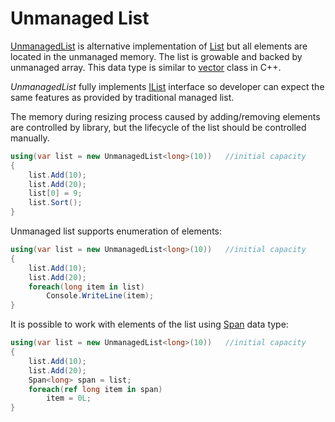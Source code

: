 Unmanaged List
====

[UnmanagedList](../../api/DotNext.Collections.Generic.UnmanagedList-1.yml) is alternative implementation of [List](https://docs.microsoft.com/en-us/dotnet/api/system.collections.generic.list-1) but all elements are located in the unmanaged memory. The list is growable and backed by unmanaged array. This data type is similar to [vector](http://www.cplusplus.com/reference/vector/vector/) class in C++.

_UnmanagedList_ fully implements [IList](https://docs.microsoft.com/en-us/dotnet/api/system.collections.generic.ilist-1) interface so developer can expect the same features as provided by traditional managed list.

The memory during resizing process caused by adding/removing elements are controlled by library, but the lifecycle of the list should be controlled manually.

```csharp
using(var list = new UnmanagedList<long>(10))   //initial capacity
{
    list.Add(10);
    list.Add(20);
    list[0] = 9;
    list.Sort();
}
```

Unmanaged list supports enumeration of elements:
```csharp
using(var list = new UnmanagedList<long>(10))   //initial capacity
{
    list.Add(10);
    list.Add(20);
    foreach(long item in list)
        Console.WriteLine(item);
}
```

It is possible to work with elements of the list using [Span](https://docs.microsoft.com/en-us/dotnet/api/system.span-1) data type:
```csharp
using(var list = new UnmanagedList<long>(10))   //initial capacity
{
    list.Add(10);
    list.Add(20);
    Span<long> span = list;
    foreach(ref long item in span)
        item = 0L;
}
```